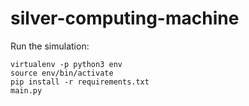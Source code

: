 # silver-computing-machine

Run the simulation:

```
virtualenv -p python3 env
source env/bin/activate
pip install -r requirements.txt
main.py
```
